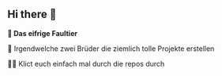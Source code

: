 ## Hi there 👋


**🦥 Das eifrige Faultier**

🌈 Irgendwelche zwei Brüder die ziemlich tolle Projekte erstellen

👩‍💻 Klict euch einfach mal durch die repos durch

